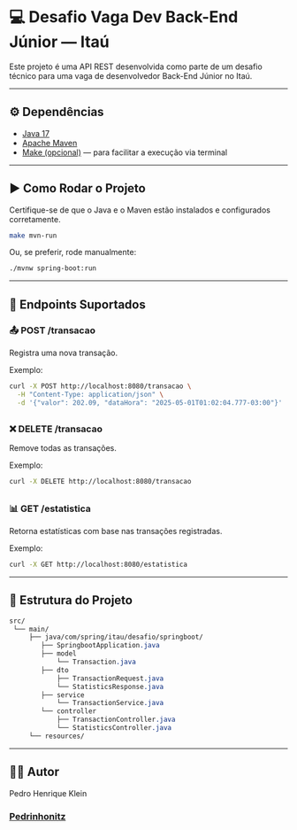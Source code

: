 # 💻 Desafio Vaga Dev Back-End Júnior — Itaú

Este projeto é uma API REST desenvolvida como parte de um desafio técnico para uma vaga de desenvolvedor Back-End Júnior no Itaú.

---

## ⚙️ Dependências

- [Java 17](https://www.oracle.com/java/technologies/javase/jdk17-archive-downloads.html)
- [Apache Maven](https://maven.apache.org/)
- [Make (opcional)](https://www.gnu.org/software/make/) — para facilitar a execução via terminal

---

## ▶️ Como Rodar o Projeto

Certifique-se de que o Java e o Maven estão instalados e configurados corretamente.

```bash
make mvn-run
```

Ou, se preferir, rode manualmente:
```bash
./mvnw spring-boot:run
```

---

## 🔌 Endpoints Suportados
### 📤 POST /transacao
Registra uma nova transação.

Exemplo:
```bash
curl -X POST http://localhost:8080/transacao \
  -H "Content-Type: application/json" \
  -d '{"valor": 202.09, "dataHora": "2025-05-01T01:02:04.777-03:00"}'
```
##
### ❌ DELETE /transacao
Remove todas as transações.

Exemplo:
```bash
curl -X DELETE http://localhost:8080/transacao
```
##
### 📊 GET /estatistica
Retorna estatísticas com base nas transações registradas.

Exemplo:
```bash
curl -X GET http://localhost:8080/estatistica
```

---

## 📁 Estrutura do Projeto
```css
src/
 └── main/
     ├── java/com/spring/itau/desafio/springboot/
        ├── SpringbootApplication.java
        ├── model
            └── Transaction.java
        ├── dto
            ├── TransactionRequest.java
            └── StatisticsResponse.java
        ├── service
            └── TransactionService.java
        └── controller
            ├── TransactionController.java
            └── StatisticsController.java
     └── resources/
```

---

## 🧑‍💻 Autor
Pedro Henrique Klein
### [Pedrinhonitz](https://github.com/Pedrinhonitz)